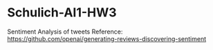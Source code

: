 # Schulich-AI1-HW3
Sentiment Analysis of tweets
Reference: https://github.com/openai/generating-reviews-discovering-sentiment
